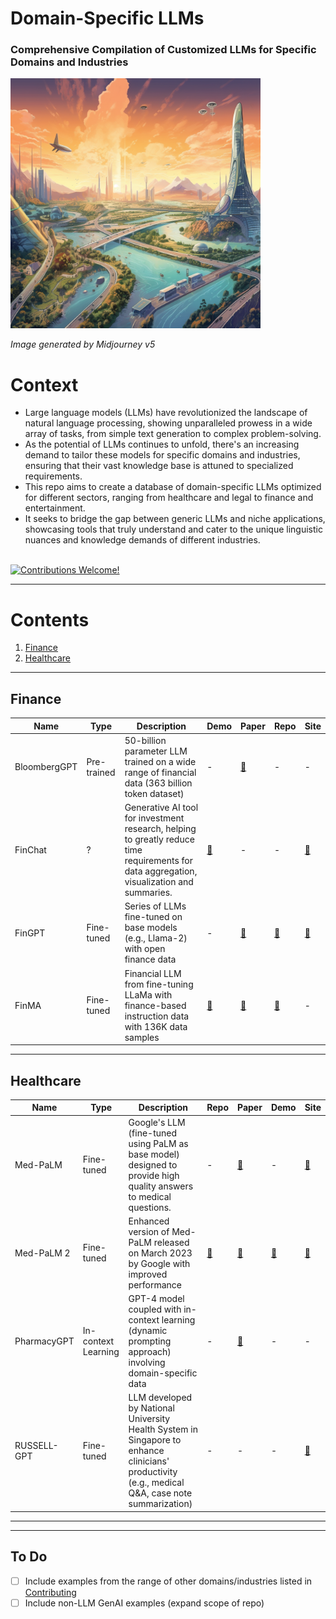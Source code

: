 # Domain-Specific LLMs
### Comprehensive Compilation of Customized LLMs for Specific Domains and Industries

<img src="./assets/landscape_midjourney.png" alt="Landscape" width="400"/>  

*Image generated by Midjourney v5*

# Context
- Large language models (LLMs) have revolutionized the landscape of natural language processing, showing unparalleled prowess in a wide array of tasks, from simple text generation to complex problem-solving. 
- As the potential of LLMs continues to unfold, there's an increasing demand to tailor these models for specific domains and industries, ensuring that their vast knowledge base is attuned to specialized requirements. 
- This repo aims to create a database of domain-specific LLMs optimized for different sectors, ranging from healthcare and legal to finance and entertainment. 
- It seeks to bridge the gap between generic LLMs and niche applications, showcasing tools that truly understand and cater to the unique linguistic nuances and knowledge demands of different industries.
<br><br>

[![Contributions Welcome!](https://img.shields.io/badge/Contributions-Welcome-brightgreen?style=for-the-badge)](./CONTRIBUTING.md)

___

# Contents
1. [Finance](#finance)
2. [Healthcare](#healthcare)
<!-- 3. [Telecommunications](#telco) -->

___
<a name="finance"></a>
## Finance
| Name | Type | Description | Demo | Paper | Repo | Site |
| --- | --- | --- | --- | --- | --- | --- |
| BloombergGPT | Pre-trained | 50-billion parameter LLM trained on a wide range of financial data (363 billion token dataset) | - | [:link:](https://arxiv.org/abs/2303.17564) | - | - |
| FinChat | ? | Generative AI tool for investment research, helping to greatly reduce time requirements for data aggregation, visualization and summaries. | [:link:](https://www.youtube.com/watch?v=jPP-oYhQ3S0&ab_channel=BradenDennis) | -  | - | [:link:](https://finchat.io/) |
| FinGPT | Fine-tuned | Series of LLMs fine-tuned on base models (e.g., Llama-2) with open finance data | - | [:link:](https://arxiv.org/abs/2306.06031)  | [:link:](https://github.com/AI4Finance-Foundation/FinGPT) | [:link:](https://website.com) |
| FinMA | Fine-tuned | Financial LLM from fine-tuning LLaMa with finance-based instruction data with 136K data samples| [:link:](https://huggingface.co/ChanceFocus/finma-7b-nlp) | [:link:](https://arxiv.org/abs/2306.05443)  | [:link:](https://github.com/chancefocus/PIXIU) | - |


___
<a name="healthcare"></a>
## Healthcare
| Name | Type | Description | Repo | Paper | Demo | Site |
| --- | --- | --- | --- | --- | --- | --- |
| Med-PaLM | Fine-tuned | Google's LLM (fine-tuned using PaLM as base model) designed to provide high quality answers to medical questions. | - | [:link:](https://www.nature.com/articles/s41586-023-06291-2)  | - | [:link:](https://sites.research.google/med-palm/) |
| Med-PaLM 2 | Fine-tuned | Enhanced version of Med-PaLM released on March 2023 by Google with improved performance | [:link:](https://www.youtube.com/watch?v=3Ud-BMOCkDI&ab_channel=Google) | [:link:](https://arxiv.org/pdf/2305.09617.pdf)  | [:link:](https://repo.com) | [:link:](https://cloud.google.com/blog/topics/healthcare-life-sciences/sharing-google-med-palm-2-medical-large-language-model) |
| PharmacyGPT | In-context Learning | GPT-4 model coupled with in-context learning (dynamic prompting approach) involving domain-specific data | - | [:link:](https://arxiv.org/abs/2307.10432)  | - | - |
| RUSSELL-GPT | Fine-tuned | LLM developed by National University Health System in Singapore to enhance clinicians' productivity (e.g., medical Q&A, case note summarization) | - | - | - | [:link:](https://www.nuhsplus.edu.sg/article/ai-healthcare-in-nuhs-receives-boost-from-supercomputer) |


___
<!-- <a name="telco"></a>
## Telecommunications
| Name | Type | Description | Repo | Paper | Demo | Site |
| --- | --- | --- | --- | --- | --- | --- |
| China Telecom : But does not seem like telco specific, as it is launched by its cloud unit instead | ?Pre-trained | Brief info | [:link:](https://demo.com) | [:link:](https://paper.com)  | [:link:](https://repo.com) | [:link:](https://www.scmp.com/tech/big-tech/article/3218692/state-run-china-telecom-unveils-own-chatgpt-service-joining-generative-ai-competition-baidu-and) | -->


<!-- Copy the following string to create a new entry! -->
<!-- | Name of LLM | Model Type (e.g., Fine-tuned) | Brief info | [:link:](https://demo.com) | [:link:](https://paper.com)  | [:link:](https://repo.com) | [:link:](https://website.com) | -->

___

## To Do
- [ ] Include examples from the range of other domains/industries listed in [Contributing](./CONTRIBUTING.md)
- [ ] Include non-LLM GenAI examples (expand scope of repo)